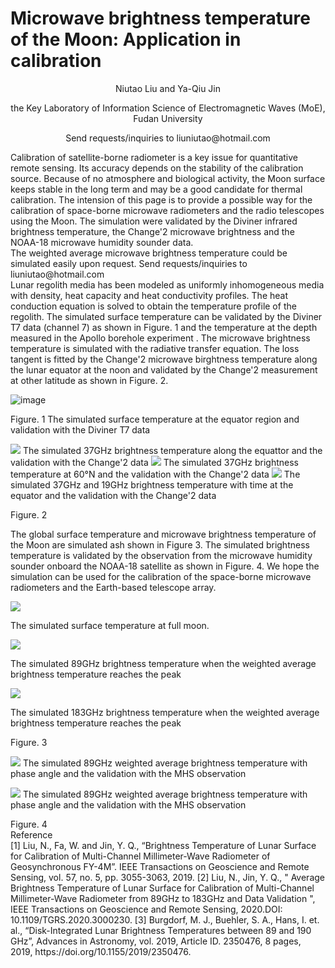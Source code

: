 # Microwave brightness temperature of the Moon: Application in calibration
<p align="center">
Niutao Liu and Ya-Qiu Jin
</p>
<p align="center">
the Key Laboratory of Information Science of Electromagnetic Waves (MoE), Fudan University
</p>
<p align="center">
Send requests/inquiries to liuniutao@hotmail.com
</p>
Calibration of satellite-borne radiometer is a key issue for quantitative remote sensing. Its accuracy depends on the stability of the calibration source. Because of no atmosphere and biological activity, the Moon surface keeps stable in the long term and may be a good candidate for thermal calibration. The intension of this page is to provide a possible way for the calibration of space-borne microwave radiometers and the radio telescopes using the Moon. The simulation were validated by the Diviner infrared brightness temperature, the Change'2 microwave brightness and the NOAA-18 microwave humidity sounder data.<br>
The weighted average microwave brightness temperature could be simulated easily upon request. Send requests/inquiries to liuniutao@hotmail.com<br>
Lunar regolith media has been modeled as uniformly inhomogeneous media with density, heat capacity and heat conductivity profiles. The heat conduction equation is solved to obtain the temperature profile of the regolith. The simulated surface temperature can be validated by the Diviner T7 data (channel 7) as shown in Figure. 1 and the temperature at the depth measured in the Apollo borehole experiment . The microwave brightness temperature is simulated with the radiative transfer equation. The loss tangent is fitted by the Change'2 microwave birghtness temperature along the lunar equator at the noon and validated by the Change'2 measurement at other latitude as shown in Figure. 2. 

![image](https://github.com/liuniutao/Lunar-calibration/blob/master/Surface%20temperature%20validation.jpg)
</p>
<p>
Figure. 1 The simulated surface temperature at the equator region and validation with the Diviner T7 data

![](https://github.com/liuniutao/Lunar-calibration/blob/master/37GHz%20MW%20validation%20equator.jpg)
The simulated 37GHz brightness temperature along the equattor and the validation with the Change'2 data
![](https://github.com/liuniutao/Lunar-calibration/blob/master/37GHz%20MW%20validation%2060N.jpg)
The simulated 37GHz brightness temperature at 60°N and the validation with the Change'2 data
![](https://github.com/liuniutao/Lunar-calibration/blob/master/37GHz%20MW%20validation%20equator%20with%20time.jpg)
The simulated 37GHz and 19GHz brightness temperature with time at the equator and the validation with the Change'2 data
</p>
<p>
Figure. 2
</p>
<p>
The global surface temperature and microwave brightness temperature of the Moon are simulated ash shown in Figure 3. The simulated brightness temperature is validated by the observation from the microwave humidity sounder onboard the NOAA-18 satellite as shown in Figure. 4. We hope the simulation can be used for the calibration of the space-borne microwave radiometers and the Earth-based telescope array.

![](https://github.com/liuniutao/Lunar-calibration/blob/master/Surface%20temperature%20at%20full%20moon.jpg)
</p>
<p>
The simulated surface temperature at full moon.

![](https://github.com/liuniutao/Lunar-calibration/blob/master/89GHz%20global%20TB.jpg)
</p>
<p>
The simulated 89GHz brightness temperature when the weighted average brightness temperature reaches the peak
</p>
<p>
  
![](https://github.com/liuniutao/Lunar-calibration/blob/master/183GHz%20global%20TB.jpg)
</p>
<p>
The simulated 183GHz brightness temperature when the weighted average brightness temperature reaches the peak
</p>
<p>
Figure. 3
</p>
<p>

![](https://github.com/liuniutao/Lunar-calibration/blob/master/89G%20MHS%20validation.jpg)
The simulated 89GHz weighted average brightness temperature with phase angle and the validation with the MHS observation

![](https://github.com/liuniutao/Lunar-calibration/blob/master/183GHz%20MHS%20validation.jpg)
The simulated 89GHz weighted average brightness temperature with phase angle and the validation with the MHS observation
</p>
<p>
Figure. 4<br>
Reference<br>
[1] Liu, N., Fa, W. and Jin, Y. Q., “Brightness Temperature of Lunar Surface for Calibration of Multi-Channel Millimeter-Wave Radiometer of Geosynchronous FY-4M”. IEEE Transactions on Geoscience and Remote Sensing, vol. 57, no. 5, pp. 3055-3063, 2019.
[2] Liu, N., Jin, Y. Q., " Average Brightness Temperature of Lunar Surface for Calibration of Multi-Channel Millimeter-Wave Radiometer from 89GHz to 183GHz and Data Validation ", IEEE Transactions on Geoscience and Remote Sensing, 2020.DOI: 10.1109/TGRS.2020.3000230.
[3] Burgdorf, M. J., Buehler, S. A., Hans, I. et. al., “Disk-Integrated Lunar Brightness Temperatures between 89 and 190 GHz”, Advances in Astronomy, vol. 2019, Article ID. 2350476, 8 pages, 2019, https://doi.org/10.1155/2019/2350476.
  
  
